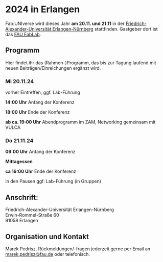 # 2024 in Erlangen

Fab:UNIverse wird dieses Jahr **am 20.11. und 21.11** in der [Friedrich-Alexander-Universität Erlangen-Nürnberg](https://www.fau.de/) stattfinden. Gastgeber dort ist das [FAU FabLab](https://fablab.fau.de/).

## Programm

Hier findet ihr das (Rahmen-)Programm, das bis zur Tagung laufend mit neuen Beiträgen/Einreichungen ergänzt wird.

### Mi 20.11.24

vorher Eintreffen, ggf. Lab-Führung

**14:00 Uhr** Anfang der Konferenz

**18:00 Uhr** Ende der Konferenz

**ab ca. 19:00 Uhr** Abendprogramm im ZAM, Networking gemeinsam mit VULCA


### Do 21.11.24

**09:00 Uhr** Anfang der Konferenz

**Mittagessen**

**ca 16:00 Uhr** Ende der Konferenz

in den Pausen ggf. Lab-Führung (in Gruppen)

## Anschrift:

Friedrich-Alexander-Universität Erlangen-Nürnberg  
Erwin-Rommel-Straße 60  
91058 Erlangen  


## Organisation und Kontakt
 
Marek Pedrisz. Rückmeldungen/-fragen jederzeit gerne per Email an [marek.pedrisz@fau.de](mailto:marek.pedrisz@fau.de) oder telefonisch.

